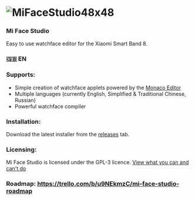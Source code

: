# ![MiFaceStudio48x48](https://github.com/ooflet/Mi-Face-Studio/assets/104404175/95170a3b-3be6-446e-af6f-c265237eea1b)
### Mi Face Studio
Easy to use watchface editor for the Xiaomi Smart Band 8.  

### 🇬🇧 EN
### Supports:
- Simple creation of watchface applets powered by the [Monaco Editor](https://github.com/microsoft/monaco-editor)
- Multiple languages (currently English, Simplified & Traditional Chinese, Russian)
- Powerful watchface compiler

### Installation:
Download the latest installer from the [releases](https://github.com/ooflet/Mi-Face-Studio/releases) tab.

### Licensing:
Mi Face Studio is licensed under the GPL-3 licence. [View what you can and can't do](https://gist.github.com/kn9ts/cbe95340d29fc1aaeaa5dd5c059d2e60)

### Roadmap: https://trello.com/b/u9NEkmzC/mi-face-studio-roadmap
